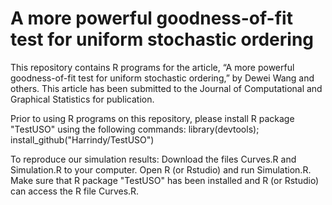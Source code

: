 # A more powerful goodness-of-fit test for uniform stochastic ordering
This repository contains R programs for the article, “A more powerful goodness-of-fit test for uniform stochastic ordering,” by Dewei Wang and others. This article has been submitted to the Journal of Computational and Graphical Statistics for publication.

Prior to using R programs on this repository, please install R package "TestUSO" using the following commands:
    library(devtools);
    install_github("Harrindy/TestUSO")

To reproduce our simulation results: Download the files Curves.R and Simulation.R to your computer. Open R (or Rstudio) and run Simulation.R. Make sure that R package "TestUSO" has been installed and R (or Rstudio) can access the R file Curves.R.
